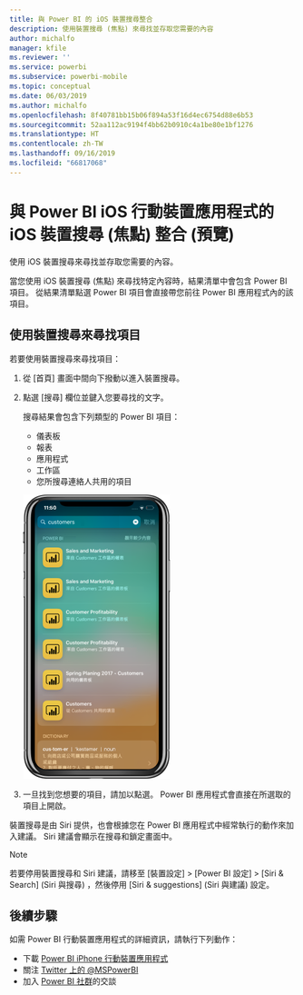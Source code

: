 ```yaml
---
title: 與 Power BI 的 iOS 裝置搜尋整合
description: 使用裝置搜尋 (焦點) 來尋找並存取您需要的內容
author: michalfo
manager: kfile
ms.reviewer: ''
ms.service: powerbi
ms.subservice: powerbi-mobile
ms.topic: conceptual
ms.date: 06/03/2019
ms.author: michalfo
ms.openlocfilehash: 8f40781bb15b06f894a53f16d4ec6754d88e6b53
ms.sourcegitcommit: 52aa112ac9194f4bb62b0910c4a1be80e1bf1276
ms.translationtype: HT
ms.contentlocale: zh-TW
ms.lasthandoff: 09/16/2019
ms.locfileid: "66817068"
---
```

# <a name="ios-device-search-spotlight-integration-with-power-bi-mobile-ios-app-preview"></a>與 Power BI iOS 行動裝置應用程式的 iOS 裝置搜尋 (焦點) 整合 (預覽)
使用 iOS 裝置搜尋來尋找並存取您需要的內容。

當您使用 iOS 裝置搜尋 (焦點) 來尋找特定內容時，結果清單中會包含 Power BI 項目。 從結果清單點選 Power BI 項目會直接帶您前往 Power BI 應用程式內的該項目。

## <a name="find-items-using-device-search"></a>使用裝置搜尋來尋找項目

若要使用裝置搜尋來尋找項目：

1. 從 [首頁]  畫面中間向下撥動以進入裝置搜尋。

2. 點選 [搜尋]  欄位並鍵入您要尋找的文字。
 
   搜尋結果會包含下列類型的 Power BI 項目：

    * 儀表板
    * 報表
    * 應用程式
    * 工作區
    * 您所搜尋連絡人共用的項目

    ![在 iOS 裝置搜尋中顯示 Power BI 搜尋結果的螢幕擷取畫面](./media/mobile-apps-ios-siri-search/power-bi-spotlight-search.png)

 3. 一旦找到您想要的項目，請加以點選。 Power BI 應用程式會直接在所選取的項目上開啟。 

裝置搜尋是由 Siri 提供，也會根據您在 Power BI 應用程式中經常執行的動作來加入建議。 Siri 建議會顯示在搜尋和鎖定畫面中。

>[!NOTE]
>
>若要停用裝置搜尋和 Siri 建議，請移至 [裝置設定]  > [Power BI 設定]  > [Siri & Search] \(Siri 與搜尋\)  ，然後停用 [Siri & suggestions] \(Siri 與建議\)  設定。
>

## <a name="next-steps"></a>後續步驟
如需 Power BI 行動裝置應用程式的詳細資訊，請執行下列動作： 

* 下載 [Power BI iPhone 行動裝置應用程式](http://go.microsoft.com/fwlink/?LinkId=522062)
* 關注 [Twitter 上的 @MSPowerBI](https://twitter.com/MSPowerBI)
* 加入 [Power BI 社群](http://community.powerbi.com/)的交談

